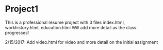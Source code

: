 # Project1
This is a professional resume project with 3 files index.html, workhistory.html, education.html
Will add more detail as the class progresses!

2/15/2017: Add video.html for video and more detail on the initial assignment